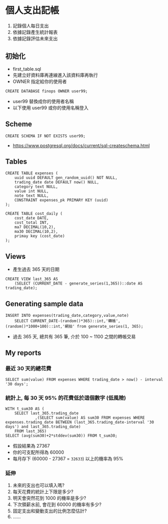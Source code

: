 # 個人支出記帳
1. 記錄個人每日支出
2. 依據記錄產生統計報表
3. 依據記錄評估未來支出

## 初始化
- first_table.sql
- 先建立好資料庫再連線進入該資料庫再執行
- OWNER 指定給你的使用者
```
CREATE DATABASE finops OWNER user99;
```
- user99 替換成你的使用者名稱
- 以下使用 user99 或你的使用名稱登入

## Scheme
```
CREATE SCHEMA IF NOT EXISTS user99;
```
- https://www.postgresql.org/docs/current/sql-createschema.html

## Tables
```
CREATE TABLE expenses (
	uuid uuid DEFAULT gen_random_uuid() NOT NULL,
	trading_date date DEFAULT now() NULL,
	category text NULL,
	value int NULL,
	note text NULL,
	CONSTRAINT expenses_pk PRIMARY KEY (uuid)
);
```
```
CREATE TABLE cost_daily (
	cost_date DATE,
	cost_total INT,
	ma7 DECIMAL(10,2),
	ma30 DECIMAL(10,2),
	primay key (cost_date)
);
```

## Views
- 產生過去 365 天的日期
```
CREATE VIEW last_365 AS
	(SELECT (CURRENT_DATE - generate_series(1,365))::date AS trading_date);
```

## Generating sample data
```
INSERT INTO expenses(trading_date,category,value,note)
	SELECT CURRENT_DATE-(random()*365)::int,'轉帳',(random()*1000+100)::int,'網拍' from generate_series(1, 365);
```
- 過去 365 天, 總共有 365 筆, 介於 100 ~ 1100 之間的轉帳交易
## My reports
### 最近 30 天的總花費
```
SELECT sum(value) FROM expenses WHERE trading_date > now() - interval '30 days';
```
### 統計上, 每 30 天 95% 的花費低於這個數字 (低風險)
```
WITH t_sum30 AS (
	SELECT last_365.trading_date
             ,(SELECT sum(value) AS sum30 FROM expenses WHERE expenses.trading_date BETWEEN (last_365.trading_date-interval '30 days') and last_365.trading_date)
	FROM last_365)
SELECT (avg(sum30)+2*stddev(sum30)) FROM t_sum30;
```
- 假設結果為 27367
- 你的可支配所得為 60000
- 每月存下 (60000 - 27367 = ```32633```) 以上的機率為 95%

### 延伸
1. 未來的支出也可以填入嗎?
2. 每天花費的統計上下限是多少?
3. 明天會突然花到 1000 的機率是多少?
4. 下次領薪水前, 會花到 60000 的機率有多少?
5. 固定支出和變動支出的比例怎麼估計?
6. ......

